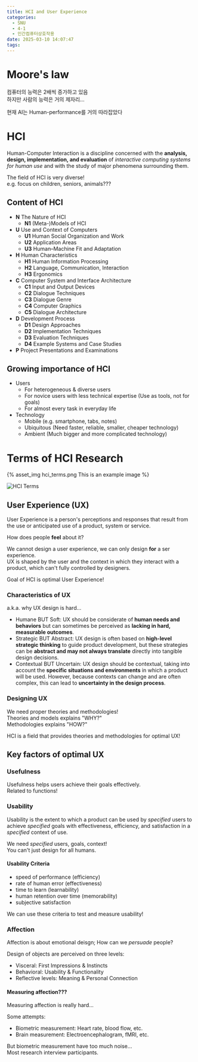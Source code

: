 ```yaml
---
title: HCI and User Experience
categories:
  - SNU
  - 4-1
  - 인간컴퓨터상호작용
date: 2025-03-10 14:07:47
tags:
---
```


# Moore's law

컴퓨터의 능력은 2배씩 증가하고 있음  
하지만 사람의 능력은 거의 제자리...

현재 AI는 Human-performance를 거의 따라잡았다

# HCI

Human-Computer Interaction is a discipline concerned with the **analysis, design, implementation, and evaluation** of *interactive computing systems for human use* and with the study of major phenomena surrounding them.

The field of HCI is very diverse!  
e.g. focus on children, seniors, animals???

## Content of HCI

- **N** The Nature of HCI
  - **N1** (Meta-)Models of HCI
- **U** Use and Context of Computers
  - **U1** Human Social Organization and Work
  - **U2** Application Areas
  - **U3** Human–Machine Fit and Adaptation
- **H** Human Characteristics
  - **H1** Human Information Processing
  - **H2** Language, Communication, Interaction
  - **H3** Ergonomics
- **C** Computer System and Interface Architecture
  - **C1** Input and Output Devices
  - **C2** Dialogue Techniques
  - **C3** Dialogue Genre
  - **C4** Computer Graphics
  - **C5** Dialogue Architecture
- **D** Development Process
  - **D1** Design Approaches
  - **D2** Implementation Techniques
  - **D3** Evaluation Techniques
  - **D4** Example Systems and Case Studies
- **P** Project Presentations and Examinations

## Growing importance of HCI

- Users
  - For heterogeneous & diverse users
  - For novice users with less technical expertise (Use as tools, not for goals)
  - For almost every task in everyday life
- Technology
  - Mobile (e.g. smartphone, tabs, notes)
  - Ubiquitous (Need faster, reliable, smaller, cheaper technology)
  - Ambient (Much bigger and more complicated technology)

# Terms of HCI Research

{% asset_img hci_terms.png This is an example image %}

![HCI Terms](hci_terms.png)

## User Experience (UX)

User Experience is a person's perceptions and responses that result from the use or anticipated use of a product, system or service.

How does people **feel** about it?

We cannot design a user experience, we can only design **for** a ser experience.  
UX is shaped by the user and the context in which they interact with a product, which can't fully controlled by designers.

Goal of HCI is optimal User Experience!

### Characteristics of UX

a.k.a. why UX design is hard...

- Humane BUT Soft: UX should be considerate of **human needs and behaviors** but can sometimes be perceived as **lacking in hard, measurable outcomes**.
- Strategic BUT Abstract: UX design is often based on **high-level strategic thinking** to guide product development, but these strategies can be **abstract and may not always translate** directly into tangible design decisions.
- Contextual BUT Uncertain: UX design should be contextual, taking into account the **specific situations and environments** in which a product will be used. However, because contexts can change and are often complex, this can lead to **uncertainty in the design process**.

### Designing UX

We need proper theories and methodologies!  
Theories and models explains "WHY?"  
Methodologies explains "HOW?"

HCI is a field that provides theories and methodologies for optimal UX!

## Key factors of optimal UX

### Usefulness

Usefulness helps users achieve their goals effectively.  
Related to functions!

### Usability

Usability is the extent to which a product can be used by *specified* users to achieve *specified* goals with effectiveness, efficiency, and satisfaction in a *specified* context of use.

We need *specified* users, goals, context!  
You can't just design for all humans.

#### Usability Criteria

- speed of performance (efficiency)
- rate of human error (effectiveness)
- time to learn (learnability)
- human retention over time (memorability)
- subjective satisfaction

We can use these criteria to test and measure usability!

### Affection

Affection is about emotional deisgn; How can we *persuade* people?

Design of objects are perceived on three levels:

- Visceral: First Impressions & Instincts
- Behavioral: Usability & Functionality
- Reflective levels: Meaning & Personal Connection

#### Measuring affection???

Measuring affection is really hard...

Some attempts:

- Biometric measurement: Heart rate, blood flow, etc.
- Brain measurement: Electroencephalogram, fMRI, etc.

But biometric measurement have too much noise...  
Most research interview participants.
